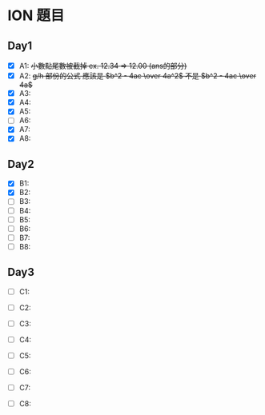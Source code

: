 # ION 題目

## Day1
- [x] A1: ~~小數點尾數被截掉 ex. 12.34 => 12.00 (ans的部分)~~
- [x] A2: ~~g/h 部份的公式 應該是 $b^2 - 4ac \over 4a^2$ 不是 $b^2 - 4ac \over 4a$~~
- [x] A3:
- [x] A4: 
- [x] A5:
- [ ] A6: 
- [x] A7:
- [x] A8:
## Day2
- [x] B1:
- [x] B2:
- [ ] B3:
- [ ] B4:
- [ ] B5:
- [ ] B6:
- [ ] B7:
- [ ] B8:
## Day3
- [ ] C1:
- [ ] C2:
- [ ] C3:
- [ ] C4:
- [ ] C5:
- [ ] C6:
- [ ] C7:
- [ ] C8:


